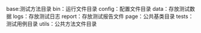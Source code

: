 base:测试方法目录
bin：运行文件目录
config：配置文件目录
data：存放测试数据
logs：存放测试日志
report：存放测试报告文件
page：公共基类目录
tests：测试用例目录
utils：公共方法文件目录
